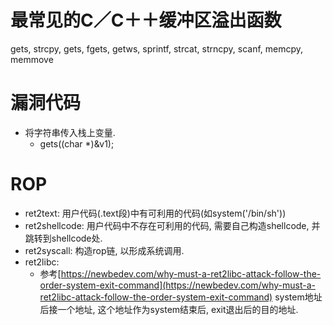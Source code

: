 # 最常见的C／C＋＋缓冲区溢出函数
gets, strcpy, gets, fgets, getws, sprintf, strcat, strncpy, scanf, memcpy, memmove

# 漏洞代码
* 将字符串传入栈上变量.
    * gets((char *)&v1);

# ROP
* ret2text: 用户代码(.text段)中有可利用的代码(如system('/bin/sh'))
* ret2shellcode: 用户代码中不存在可利用的代码, 需要自己构造shellcode, 并跳转到shellcode处.
* ret2syscall: 构造rop链, 以形成系统调用.
* ret2libc: 
    * 参考[https://newbedev.com/why-must-a-ret2libc-attack-follow-the-order-system-exit-command](https://newbedev.com/why-must-a-ret2libc-attack-follow-the-order-system-exit-command) system地址后接一个地址, 这个地址作为system结束后, exit退出后的目的地址.